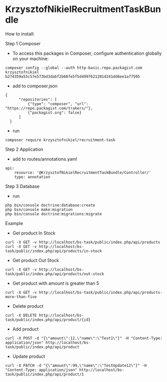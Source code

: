 KrzysztofNikielRecruitmentTaskBundle
==========================

How to install:

Step 1 Composer
 - To access this packages in Composer, configure authentication globally on your machine:
 ````
composer config --global --auth http-basic.repo.packagist.com krzysztofnikiel b274359a55c57e573bd3dabf2b66fe5f5d4997621281d241dd6ee1a77505
````
 - add to composer.json
```
{
      "repositories": [
          {"type": "composer", "url": "https://repo.packagist.com/trakers/"},
          {"packagist.org": false}
      ]
  }
```
 - run 
```
composer require krzysztofnikiel/recruitment-task
```
Step 2 Application
 - add to routes/annotations.yaml
```
api:
    resource: '@KrzysztofNikielRecruitmentTaskBundle/Controller/'
    type: annotation
```
Step 3 Database
 - run
```
php bin/console doctrine:database:create
php bin/console make:migration
php bin/console doctrine:migrations:migrate
```
Example
- Get product In Stock
```
curl -X GET -v http://localhost/bs-task/public/index.php/api/products
curl -X GET -v http://localhost/bs-task/public/index.php/api/products/in-stock
```
- Get product Out Stock
```
curl -X GET -v http://localhost/bs-task/public/index.php/api/products/out-stock
```
- Get product with amount is greater than 5
```
curl -X GET -v http://localhost/bs-task/public/index.php/api/products-more-than-five
```
- Delete product
```
curl -X DELETE http://localhost/bs-task/public/index.php/api/product/{id}
```
- Add product
```
curl -X POST -d "{\"amount\":12,\"name\":\"Test1\"}" -H "Content-Type: application/json" http://localhost/bs-task/public/index.php/api/product
```
- Update product
```
curl -X PATCH -d "{\"amount\":99,\"name\":\"TestUpdate12\"}" -H "Content-Type: application/json" http://localhost/bs-task/public/index.php/api/product/1
```